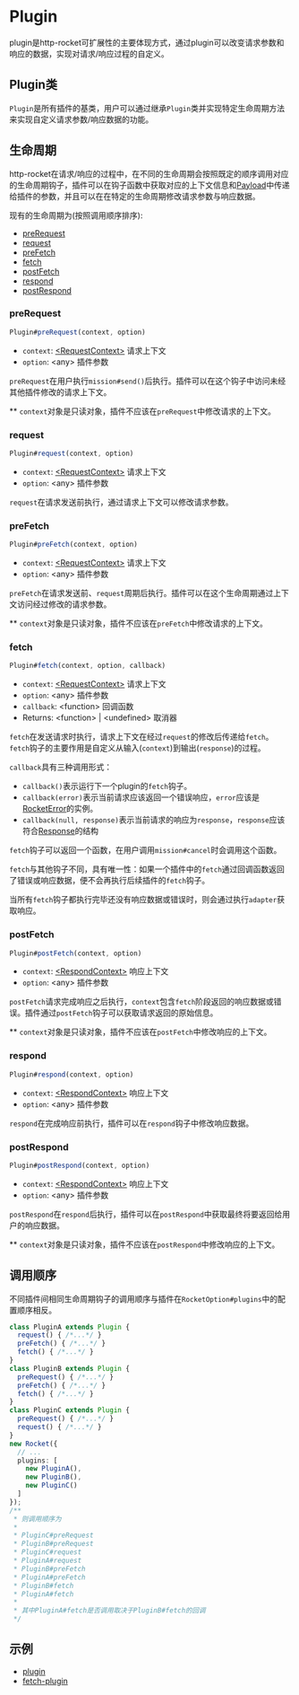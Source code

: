 # Plugin

plugin是http-rocket可扩展性的主要体现方式，通过plugin可以改变请求参数和响应的数据，实现对请求/响应过程的自定义。

## Plugin类

`Plugin`是所有插件的基类，用户可以通过继承`Plugin`类并实现特定生命周期方法来实现自定义请求参数/响应数据的功能。

## 生命周期

http-rocket在请求/响应的过程中，在不同的生命周期会按照既定的顺序调用对应的生命周期钩子，插件可以在钩子函数中获取对应的上下文信息和[Payload](./API.md#payload)中传递给插件的参数，并且可以在在特定的生命周期修改请求参数与响应数据。

现有的生命周期为(按照调用顺序排序):

- [preRequest](#prerequest)
- [request](#request)
- [preFetch](#prefetch)
- [fetch](#fetch)
- [postFetch](#postfetch)
- [respond](#respond)
- [postRespond](#postRespond)

### preRequest

```js
Plugin#preRequest(context, option)
```
- `context`: [\<RequestContext\>][RequestContext] 请求上下文
- `option`: \<any\> 插件参数

`preRequest`在用户执行`mission#send()`后执行。插件可以在这个钩子中访问未经其他插件修改的请求上下文。

** `context`对象是只读对象，插件不应该在`preRequest`中修改请求的上下文。


### request
```js
Plugin#request(context, option)
```
- `context`: [\<RequestContext\>][RequestContext] 请求上下文
- `option`: \<any\> 插件参数

`request`在请求发送前执行，通过请求上下文可以修改请求参数。

### preFetch
```js
Plugin#preFetch(context, option)
```
- `context`: [\<RequestContext\>][RequestContext] 请求上下文
- `option`: \<any\> 插件参数

`preFetch`在请求发送前、`request`周期后执行。插件可以在这个生命周期通过上下文访问经过修改的请求参数。

** `context`对象是只读对象，插件不应该在`preFetch`中修改请求的上下文。

### fetch
```js
Plugin#fetch(context, option, callback)
```
- `context`: [\<RequestContext\>][RequestContext] 请求上下文
- `option`: \<any\> 插件参数
- `callback`: \<function\> 回调函数
- Returns: \<function\> | \<undefined\> 取消器

`fetch`在发送请求时执行，请求上下文在经过`request`的修改后传递给`fetch`。`fetch`钩子的主要作用是自定义从输入(`context`)到输出(`response`)的过程。

`callback`具有三种调用形式：
- `callback()`表示运行下一个plugin的`fetch`钩子。
- `callback(error)`表示当前请求应该返回一个错误响应，`error`应该是[RocketError][RocketError]的实例。
- `callback(null, response)`表示当前请求的响应为`response`，`response`应该符合[Response](./API.md#response)的结构

`fetch`钩子可以返回一个函数，在用户调用`mission#cancel`时会调用这个函数。

`fetch`与其他钩子不同，具有唯一性：如果一个插件中的`fetch`通过回调函数返回了错误或响应数据，便不会再执行后续插件的`fetch`钩子。

当所有`fetch`钩子都执行完毕还没有响应数据或错误时，则会通过执行`adapter`获取响应。

### postFetch
```js
Plugin#postFetch(context, option)
```
- `context`: [\<RespondContext\>][RespondContext] 响应上下文
- `option`: \<any\> 插件参数

`postFetch`请求完成响应之后执行，`context`包含`fetch`阶段返回的响应数据或错误。插件通过`postFetch`钩子可以获取请求返回的原始信息。

** `context`对象是只读对象，插件不应该在`postFetch`中修改响应的上下文。

### respond
```js
Plugin#respond(context, option)
```
- `context`: [\<RespondContext\>][RespondContext] 响应上下文
- `option`: \<any\> 插件参数

`respond`在完成响应前执行，插件可以在`respond`钩子中修改响应数据。

### postRespond
```js
Plugin#postRespond(context, option)
```
- `context`: [\<RespondContext\>][RespondContext] 响应上下文
- `option`: \<any\> 插件参数

`postRespond`在`respond`后执行，插件可以在`postRespond`中获取最终将要返回给用户的响应数据。

** `context`对象是只读对象，插件不应该在`postRespond`中修改响应的上下文。

## 调用顺序

不同插件间相同生命周期钩子的调用顺序与插件在`RocketOption#plugins`中的配置顺序相反。

```ts
class PluginA extends Plugin {
  request() { /*...*/ }
  preFetch() { /*...*/ }
  fetch() { /*...*/ }
}
class PluginB extends Plugin {
  preRequest() { /*...*/ }
  preFetch() { /*...*/ }
  fetch() { /*...*/ }
}
class PluginC extends Plugin {
  preRequest() { /*...*/ }
  request() { /*...*/ }
}
new Rocket({
  // ...
  plugins: [
    new PluginA(),
    new PluginB(),
    new PluginC()
  ]
});
/**
 * 则调用顺序为
 * 
 * PluginC#preRequest
 * PluginB#preRequest
 * PluginC#request
 * PluginA#request
 * PluginB#preFetch
 * PluginA#preFetch
 * PluginB#fetch
 * PluginA#fetch
 * 
 * 其中PluginA#fetch是否调用取决于PluginB#fetch的回调
 */
```

## 示例

- [plugin](./example/pages/plugin.pug)
- [fetch-plugin](./example/pages/fetch-plugin.pug)

[RequestContext]: ./API.md#requestcontext
[RespondContext]: ./API.md#respondcontext
[RocketError]: ./API.md#rocketerror
